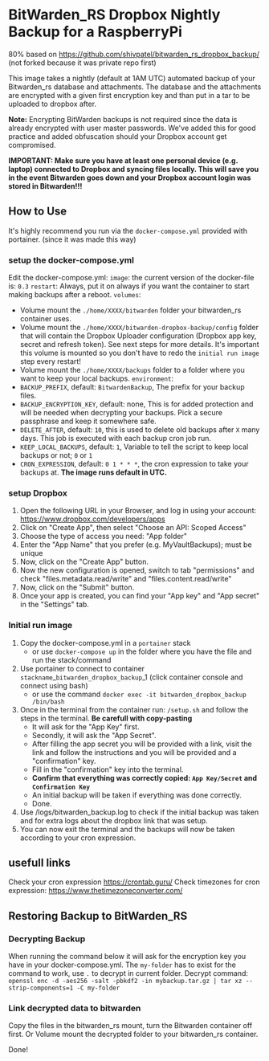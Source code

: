 # BitWarden_RS Dropbox Nightly Backup for a RaspberryPi
80% based on https://github.com/shivpatel/bitwarden_rs_dropbox_backup/
(not forked because it was private repo first)


This image takes a nightly (default at 1AM UTC) automated backup of your Bitwarden_rs database and attachments.
The database and the attachments are encrypted with a given first encryption key and than put in a tar to be uploaded to dropbox after.

**Note:** Encrypting BitWarden backups is not required since the data is already encrypted with user master passwords. We've added this for good practice and added obfuscation should your Dropbox account get compromised.

**IMPORTANT: Make sure you have at least one personal device (e.g. laptop) connected to Dropbox and syncing files locally. This will save you in the event Bitwarden goes down and your Dropbox account login was stored in Bitwarden!!!**

## How to Use
It's highly recommend you run via the `docker-compose.yml` provided with portainer. (since it was made this way)

### setup the docker-compose.yml
Edit the docker-compose.yml:
`image`: the current version of the docker-file is: `0.3`
`restart`: Always, put it on always if you want the container to start making backups after a reboot.
`volumes`:
- Volume mount the `./home/XXXX/bitwarden` folder your bitwarden_rs container uses.
- Volume mount the `./home/XXXX/bitwarden-dropbox-backup/config` folder that will contain the Dropbox Uploader configuration (Dropbox app key, secret and refresh token). See next steps for more details. It's important this volume is mounted so you don't have to redo the `initial run image` step every restart!
- Volume mount the `./home/XXXX/backups` folder to a folder where you want to keep your local backups.
`environment`:
- `BACKUP_PREFIX`, default: `BitwardenBackup`, The prefix for your backup files.
- `BACKUP_ENCRYPTION_KEY`, default: none, This is for added protection and will be needed when decrypting your backups. Pick a secure passphrase and keep it somewhere safe.
- `DELETE_AFTER`, default: `10`, this is used to delete old backups after `X` many days. This job is executed with each backup cron job run.
- `KEEP_LOCAL_BACKUPS`, default: `1`, Variable to tell the script to keep local backups or not; `0` or `1`
- `CRON_EXPRESSION`, default: `0 1 * * *`, the cron expression to take your backups at. **The image runs default in UTC.**

### setup Dropbox
1. Open the following URL in your Browser, and log in using your account: https://www.dropbox.com/developers/apps
2. Click on "Create App", then select "Choose an API: Scoped Access"
3. Choose the type of access you need: "App folder"
4. Enter the "App Name" that you prefer (e.g. MyVaultBackups); must be unique
5. Now, click on the "Create App" button.
6. Now the new configuration is opened, switch to tab "permissions" and check "files.metadata.read/write" and "files.content.read/write"
7. Now, click on the "Submit" button.
8. Once your app is created, you can find your "App key" and "App secret" in the "Settings" tab.

### Initial run image
1. Copy the docker-compose.yml in a `portainer` stack 
    - or use `docker-compose up` in the folder where you have the file and run the stack/command
2. Use portainer to connect to container `stackname`_`bitwarden_dropbox_backup`_1 (click container console and connect using bash) 
    - or use the command `docker exec -it bitwarden_dropbox_backup /bin/bash`
3. Once in the terminal from the container run: `/setup.sh` and follow the steps in the terminal. **Be carefull with copy-pasting**
    - It will ask for the "App Key" first.
    - Secondly, it will ask the "App Secret".
    - After filling the app secret you will be provided with a link, visit the link and follow the instructions and you will be provided and a "confirmation" key.
    - Fill in the "confirmation" key into the terminal.
    - **Confirm that everything was correctly copied: `App Key/Secret` and `Confirmation Key`**
    - An initial backup will be taken if everything was done correctly.
    - Done.
4. Use /logs/bitwarden_backup.log to check if the initial backup was taken and for extra logs about the dropbox link that was setup.
5. You can now exit the terminal and the backups will now be taken according to your cron expression.

## usefull links
Check your cron expression https://crontab.guru/
Check timezones for cron expression: https://www.thetimezoneconverter.com/

## Restoring Backup to BitWarden_RS
### Decrypting Backup
When running the command below it will ask for the encryption key you have in your docker-compose.yml.
The `my-folder` has to exist for the command to work, use `.` to decrypt in current folder.
Decrypt command:
`openssl enc -d -aes256 -salt -pbkdf2 -in mybackup.tar.gz | tar xz --strip-components=1 -C my-folder`

### Link decrypted data to bitwarden
Copy the files in the bitwarden_rs mount, turn the Bitwarden container off first.
Or
Volume mount the decrypted folder to your bitwarden_rs container.

Done!
